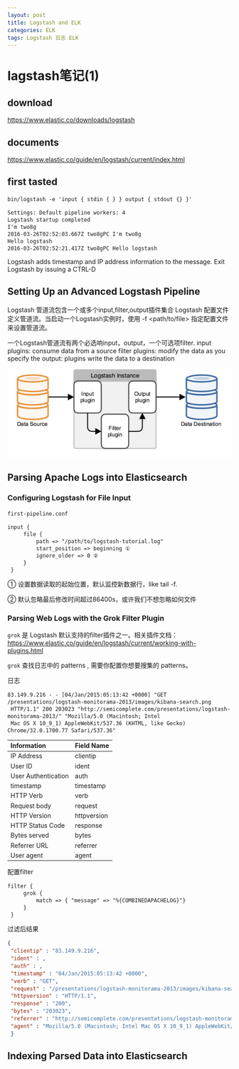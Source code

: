 ```yaml
---
layout: post
title: Logstash and ELK
categories: ELK
tags: Logstash 日志 ELK
---
```


# lagstash笔记(1)

## download

https://www.elastic.co/downloads/logstash

## documents

https://www.elastic.co/guide/en/logstash/current/index.html

## first tasted

```
bin/logstash -e 'input { stdin { } } output { stdout {} }'
```

```
Settings: Default pipeline workers: 4
Logstash startup completed
I'm two8g
2016-03-26T02:52:03.667Z two8gPC I'm two8g
Hello logstash
2016-03-26T02:52:21.417Z two8gPC Hello logstash
```

Logstash adds timestamp and IP address information to the message. Exit
Logstash by issuing a CTRL-D

## Setting Up an Advanced Logstash Pipeline

Logstash 管道流包含一个或多个input,filter,output插件集合 Logstash
配置文件定义管道流。当启动一个Logstash实例时，使用 -f <path/to/file>
指定配置文件来设置管道流。

一个Logstash管道流有两个必选响input，output，一个可选项filter. input plugins:
consume data from a source filter plugins: modify the data as you
specify the output: plugins write the data to a destination

![pipeline](/images/ELK/logstash/basic_logstash_pipeline.png)

## Parsing Apache Logs into Elasticsearch

### Configuring Logstash for File Input

`first-pipeline.conf`

```
input {
     file {
         path => "/path/to/logstash-tutorial.log"
         start_position => beginning ①
         ignore_older => 0 ②
     }
 }
```

① 设置数据读取的起始位置，默认监控新数据行，like tail -f.

② 默认忽略最后修改时间超过86400s，或许我们不想忽略如何文件

### Parsing Web Logs with the Grok Filter Plugin

`grok` 是 Logstash 默认支持的filter插件之一。相关插件文档：
https://www.elastic.co/guide/en/logstash/current/working-with-plugins.html

`grok` 查找日志中的 patterns , 需要你配置你想要搜集的 patterns。

日志

```
83.149.9.216 - - [04/Jan/2015:05:13:42 +0000] "GET /presentations/logstash-monitorama-2013/images/kibana-search.png
 HTTP/1.1" 200 203023 "http://semicomplete.com/presentations/logstash-monitorama-2013/" "Mozilla/5.0 (Macintosh; Intel
 Mac OS X 10_9_1) AppleWebKit/537.36 (KHTML, like Gecko) Chrome/32.0.1700.77 Safari/537.36"
```

| Information         | Field Name  |
|:--------------------|:------------|
| IP Address          | clientip    |
| User ID             | ident       |
| User Authentication | auth        |
| timestamp           | timestamp   |
| HTTP Verb           | verb        |
| Request body        | request     |
| HTTP Version        | httpversion |
| HTTP Status Code    | response    |
| Bytes served        | bytes       |
| Referrer URL        | referrer    |
| User agent          | agent       |

配置filter

```
filter {
     grok {
         match => { "message" => "%{COMBINEDAPACHELOG}"}
     }
 }
```

过滤后结果

```JSON
{
 "clientip" : "83.149.9.216",
 "ident" : ,
 "auth" : ,
 "timestamp" : "04/Jan/2015:05:13:42 +0000",
 "verb" : "GET",
 "request" : "/presentations/logstash-monitorama-2013/images/kibana-search.png",
 "httpversion" : "HTTP/1.1",
 "response" : "200",
 "bytes" : "203023",
 "referrer" : "http://semicomplete.com/presentations/logstash-monitorama-2013/",
 "agent" : "Mozilla/5.0 (Macintosh; Intel Mac OS X 10_9_1) AppleWebKit/537.36 (KHTML, like Gecko) Chrome/32.0.1700.77 Safari/537.36"
 }
```

## Indexing Parsed Data into Elasticsearch

